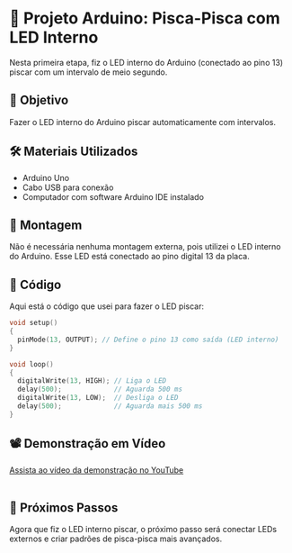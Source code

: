 # 🔧 Projeto Arduino: Pisca-Pisca com LED Interno

Nesta primeira etapa, fiz o LED interno do Arduino (conectado ao pino 13) piscar com um intervalo de meio segundo. 

## 🎯 Objetivo

Fazer o LED interno do Arduino piscar automaticamente com intervalos.

## 🛠️ Materiais Utilizados

- Arduino Uno
- Cabo USB para conexão
- Computador com software Arduino IDE instalado

## 🔧 Montagem

Não é necessária nenhuma montagem externa, pois utilizei o LED interno do Arduino. Esse LED está conectado ao pino digital 13 da placa. 

## 📜 Código

Aqui está o código que usei para fazer o LED piscar:

```cpp
void setup()
{
  pinMode(13, OUTPUT); // Define o pino 13 como saída (LED interno)
}

void loop()
{
  digitalWrite(13, HIGH); // Liga o LED
  delay(500);             // Aguarda 500 ms
  digitalWrite(13, LOW);  // Desliga o LED
  delay(500);             // Aguarda mais 500 ms
}
```
## 📽️ Demonstração em Vídeo
[Assista ao vídeo da demonstração no YouTube](https://youtube.com/shorts/GTIZzNoFm28?feature=share)
<br><br>
## 🚀 Próximos Passos
Agora que fiz o LED interno piscar, o próximo passo será conectar LEDs externos e criar padrões de pisca-pisca mais avançados.